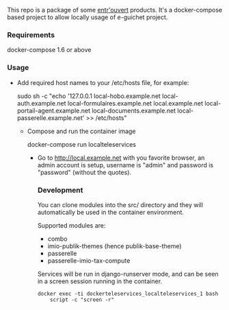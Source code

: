 This repo is a package of some [entr'ouvert](https://www.entrouvert.com) products.
It's a docker-compose based project to allow locally usage of e-guichet project.

### Requirements

docker-compose 1.6 or above

### Usage

* Add required host names to your /etc/hosts file, for example:

    sudo sh -c "echo '127.0.0.1 local-hobo.example.net local-auth.example.net local-formulaires.example.net local.example.net local-portail-agent.example.net local-documents.example.net local-passerelle.example.net' >> /etc/hosts"

    * Compose and run the container image

        docker-compose run localteleservices

        * Go to http://local.example.net with you favorite browser, an admin account is
          setup, username is "admin" and password is "password" (without the quotes).

          ### Development

          You can clone modules into the src/ directory and they will automatically be
          used in the container environment.

          Supported modules are:

          * combo
          * imio-publik-themes (hence publik-base-theme)
          * passerelle
          * passerelle-imio-tax-compute

          Services will be run in django-runserver mode, and can be seen in a screen
          session running in the container.

              docker exec -ti dockerteleservices_localteleservices_1 bash
                  script -c "screen -r"
